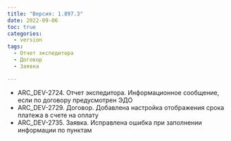 ```yaml
---
title: "Версия: 1.897.3"
date: 2022-09-06
toc: true
categories:
  - version
tags:
  - Отчет экспедитора
  - Договор
  - Заявка

---
```


-   ARC_DEV-2724. Отчет экспедитора. Информационное сообщение, если по договору предусмотрен ЭДО
-   ARC_DEV-2729. Договор. Добавлена настройка отображения срока платежа в счете на оплату
-   ARC_DEV-2735. Заявка. Исправлена ошибка при заполнении информации по пунктам   
